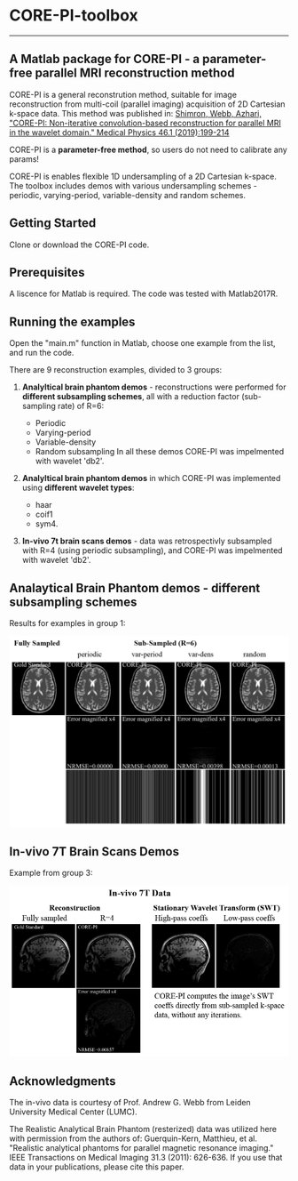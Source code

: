 # CORE-PI-toolbox
-----------------------------------------------------------------------------------
A Matlab package for CORE-PI - a parameter-free parallel MRI reconstruction method
----------------------------------------------------------------------------------

CORE-PI is a general reconstrution method, suitable for image reconstruction
from multi-coil (parallel imaging) acquisition of 2D Cartesian k-space
data. This method was published in:
     [Shimron, Webb, Azhari, "CORE-PI: Non-iterative convolution-based 
     reconstruction for parallel MRI in the wavelet domain." 
     Medical Physics 46.1 (2019):199-214](https://aapm.onlinelibrary.wiley.com/doi/full/10.1002/mp.13260)


CORE-PI is a **parameter-free method**, so users do not need to calibrate any params!


CORE-PI is enables flexible 1D undersampling of a 2D Cartesian k-space.
The toolbox includes demos with various undersampling schemes - periodic, varying-period, variable-density and random schemes.

## Getting Started
Clone or download the CORE-PI code. 

## Prerequisites
A liscence for Matlab is required. The code was tested with Matlab2017R. 

## Running the examples
Open the "main.m" function in Matlab, choose one example from the list, and run the code.

There are 9 reconstruction examples, divided to 3 groups:


1. **Analyltical brain phantom demos** - reconstructions were performed for **different subsampling schemes**, 
   all with a reduction factor (sub-sampling rate) of R=6:
   - Periodic 
   - Varying-period
   - Variable-density 
   - Random subsampling 
   In all these demos CORE-PI was impelmented with wavelet 'db2'.
   

2. **Analyltical brain phantom demos** in which CORE-PI was implemented using **different wavelet types**:
    - haar 
    - coif1 
    - sym4.


3. **In-vivo 7t brain scans demos** - data was retrospectivly subsampled with R=4 (using periodic subsampling),
     and CORE-PI was impelmented with wavelet 'db2'.


## Analaytical Brain Phantom demos - different subsampling schemes

Results for examples in group 1:

![examples with different subsampling schemes](https://github.com/EfratShimron/CORE-PI-toolbox/blob/master/README_figures/phantom_examples.png)


## In-vivo 7T Brain Scans Demos 

Example from group 3:

![examples with different subsampling schemes](https://github.com/EfratShimron/CORE-PI-toolbox/blob/master/README_figures/CORE-PI_in_vivo_fig.png)


## Acknowledgments
The in-vivo data is courtesy of Prof. Andrew G. Webb from Leiden University Medical Center (LUMC). 

The Realistic Analytical Brain Phantom (resterized) data was utilized here with permission from
the authors of:
    Guerquin-Kern, Matthieu, et al. "Realistic analytical phantoms for parallel 
    magnetic resonance imaging." IEEE Transactions on Medical Imaging 31.3
    (2011): 626-636.
If you use that data in your publications, please cite this paper. 
